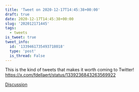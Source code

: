 ```yaml
---
title: 'Tweet on 2020-12-17T14:45:38+00:00'
draft: true
date: 2020-12-17T14:45:38+00:00
slug: '202012171445'
tags:
  - tweets
is_tweet: true
tweet_info:
  id: '1339461735493718018'
  type: 'post'
  is_thread: False
---
```




This is the kind of tweets that makes it worth coming to Twitter! <https://x.com/fdellaert/status/1339236843263569922>

[Discussion](https://x.com/sytelus/status/1339461735493718018)
